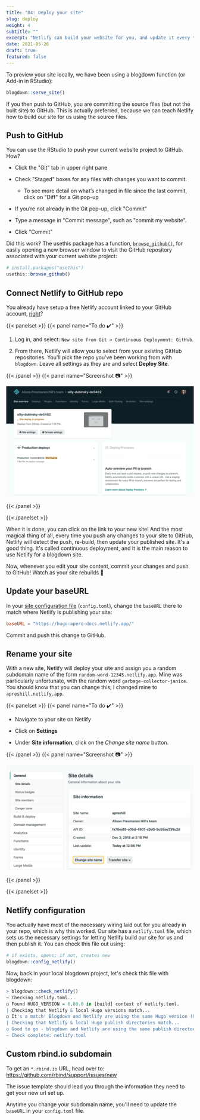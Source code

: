 ```yaml
---
title: "04: Deploy your site"
slug: deploy
weight: 4
subtitle: ""
excerpt: "Netlify can build your website for you, and update it every time you push to GitHub :rocket: It's called continuous deployment, and it is a beautiful thing."
date: 2021-05-26
draft: true
featured: false
---
```


To preview your site locally, we have been using a blogdown function (or Add-in in RStudio):

```r
blogdown::serve_site()
```

If you then push to GitHub, you are committing the source files (but not the built site) to GitHub. This is actually preferred, because we can teach Netlify how to build our site for us using the source files. 

## Push to GitHub

You can use the RStudio to push your current website project to GitHub. How?

+ Click the "Git" tab in upper right pane

+ Check "Staged" boxes for any files with changes you want to commit.

    + To see more detail on what’s changed in file since the last commit, click on "Diff" for a Git pop-up

+ If you’re not already in the Git pop-up, click "Commit"

+ Type a message in "Commit message", such as "commit my website".

+ Click "Commit"

Did this work? The usethis package has a function, [`browse_github()`](https://usethis.r-lib.org/reference/browse-this.html), for easily opening a new browser window to visit the GitHub repository associated with your current website project:

```r
# install.packages("usethis")
usethis::browse_github()
```

## Connect Netlify to GitHub repo

You already have setup a free Netlify account linked to your GitHub account, [right](../setup/#sign-up-for-netlify)?

{{< panelset >}}
{{< panel name="To do :heavy_check_mark:" >}}

1. Log in, and select: 
    `New site from Git > Continuous Deployment: GitHub`.

1. From there, Netlify will allow you to select from your existing GitHub repositories. You'll pick the repo you've been working from with `blogdown`. Leave all settings as they are and select **Deploy Site**.

{{< /panel >}}
{{< panel name="Screenshot :camera:" >}}

![](new_netlify.png)

{{< /panel >}}

{{< /panelset >}}


When it is done, you can click on the link to your new site! And the most magical thing of all, every time you push any changes to your site to GitHub, Netlify will detect the push, re-build, then update your published site. It's a good thing. It's called continuous deployment, and it is the main reason to use Netlify for a blogdown site.

Now, whenever you edit your site content, commit your changes and push to GitHub! Watch as your site rebuilds :tada:

## Update your baseURL

In your [site configuration file](../03-site-config) (`config.toml`), change the `baseURL` there to match where Netlify is publishing your site:

```toml
baseURL = "https://hugo-apero-docs.netlify.app/"
```

Commit and push this change to GitHub.

## Rename your site

With a new site, Netlify will deploy your site and assign you a random subdomain name of the form `random-word-12345.netlify.app`. Mine was particularly unfortunate, with the random word `garbage-collector-janice`. You should know that you can change this; I changed mine to `apreshill.netlify.app`. 

{{< panelset >}}
{{< panel name="To do :heavy_check_mark:" >}}

+ Navigate to your site on Netlify

+ Click on **Settings**

+ Under **Site information**, click on the *Change site name* button.

{{< /panel >}}
{{< panel name="Screenshot :camera:" >}}

![](netlify-site-name.png)

{{< /panel >}}

{{< /panelset >}}


## Netlify configuration

You actually have most of the necessary wiring laid out for you already in your repo, which is why this worked. Our site has a `netlify.toml` file, which sets us the necessary settings for letting Netlify build our site for us and then publish it. You can check this file out using:

```r
# if exists, opens; if not, creates new
blogdown::config_netlify()
```

Now, back in your local blogdown project, let's check this file with blogdown:

```r
> blogdown::check_netlify()
― Checking netlify.toml...
○ Found HUGO_VERSION = 0.80.0 in [build] context of netlify.toml.
| Checking that Netlify & local Hugo versions match...
○ It's a match! Blogdown and Netlify are using the same Hugo version (0.80.0).
| Checking that Netlify & local Hugo publish directories match...
○ Good to go - blogdown and Netlify are using the same publish directory: public
― Check complete: netlify.toml
```


## Custom rbind.io subdomain

To get an `*.rbind.io` URL, head over to: https://github.com/rbind/support/issues/new

The issue template should lead you through the information they need to get your new url set up.

Anytime you change your subdomain name, you'll need to update the `baseURL` in your `config.toml` file.
